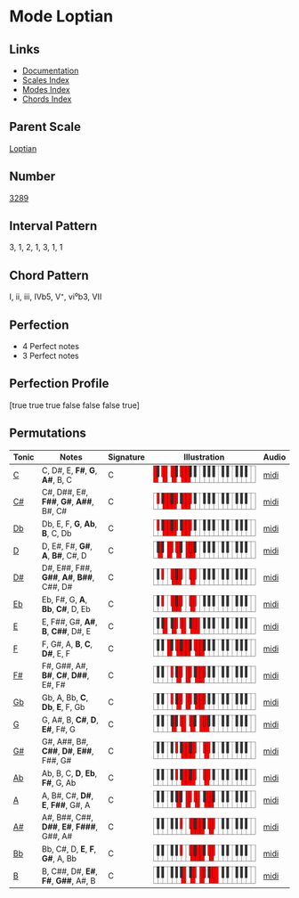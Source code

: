# Mode Loptian

## Links

- [Documentation](README.md)
- [Scales Index](Scales.md)
- [Modes Index](Modes.md)
- [Chords Index](Chords.md)

## Parent Scale

[Loptian](ScaleLoptian.md)

## Number

[3289](https://ianring.com/musictheory/scales/3289)

## Interval Pattern

3, 1, 2, 1, 3, 1, 1

## Chord Pattern

I, ii, iii, IVb5, V⁺, vi⁰b3, VII

## Perfection

- 4 Perfect notes
- 3 Perfect notes

## Perfection Profile

[true true true false false false true]

## Permutations

| Tonic | Notes | Signature | Illustration | Audio |
|-------|-------|-----------|--------------|-------|
| [C](ModeCNaturalLoptian.md) | C, D#, E, **F#**, **G**, **A#**, B, C | C | ![CNaturalLoptian](ModeCNaturalLoptian.png) | [midi](https://github.com/edipermadi/music/blob/main/docs/ModeCNaturalLoptian.mid?raw=true) |
| [C#](ModeCSharpLoptian.md) | C#, D##, E#, **F##**, **G#**, **A##**, B#, C# | C | ![CSharpLoptian](ModeCSharpLoptian.png) | [midi](https://github.com/edipermadi/music/blob/main/docs/ModeCSharpLoptian.mid?raw=true) |
| [Db](ModeDFlatLoptian.md) | Db, E, F, **G**, **Ab**, **B**, C, Db | C | ![DFlatLoptian](ModeDFlatLoptian.png) | [midi](https://github.com/edipermadi/music/blob/main/docs/ModeDFlatLoptian.mid?raw=true) |
| [D](ModeDNaturalLoptian.md) | D, E#, F#, **G#**, **A**, **B#**, C#, D | C | ![DNaturalLoptian](ModeDNaturalLoptian.png) | [midi](https://github.com/edipermadi/music/blob/main/docs/ModeDNaturalLoptian.mid?raw=true) |
| [D#](ModeDSharpLoptian.md) | D#, E##, F##, **G##**, **A#**, **B##**, C##, D# | C | ![DSharpLoptian](ModeDSharpLoptian.png) | [midi](https://github.com/edipermadi/music/blob/main/docs/ModeDSharpLoptian.mid?raw=true) |
| [Eb](ModeEFlatLoptian.md) | Eb, F#, G, **A**, **Bb**, **C#**, D, Eb | C | ![EFlatLoptian](ModeEFlatLoptian.png) | [midi](https://github.com/edipermadi/music/blob/main/docs/ModeEFlatLoptian.mid?raw=true) |
| [E](ModeENaturalLoptian.md) | E, F##, G#, **A#**, **B**, **C##**, D#, E | C | ![ENaturalLoptian](ModeENaturalLoptian.png) | [midi](https://github.com/edipermadi/music/blob/main/docs/ModeENaturalLoptian.mid?raw=true) |
| [F](ModeFNaturalLoptian.md) | F, G#, A, **B**, **C**, **D#**, E, F | C | ![FNaturalLoptian](ModeFNaturalLoptian.png) | [midi](https://github.com/edipermadi/music/blob/main/docs/ModeFNaturalLoptian.mid?raw=true) |
| [F#](ModeFSharpLoptian.md) | F#, G##, A#, **B#**, **C#**, **D##**, E#, F# | C | ![FSharpLoptian](ModeFSharpLoptian.png) | [midi](https://github.com/edipermadi/music/blob/main/docs/ModeFSharpLoptian.mid?raw=true) |
| [Gb](ModeGFlatLoptian.md) | Gb, A, Bb, **C**, **Db**, **E**, F, Gb | C | ![GFlatLoptian](ModeGFlatLoptian.png) | [midi](https://github.com/edipermadi/music/blob/main/docs/ModeGFlatLoptian.mid?raw=true) |
| [G](ModeGNaturalLoptian.md) | G, A#, B, **C#**, **D**, **E#**, F#, G | C | ![GNaturalLoptian](ModeGNaturalLoptian.png) | [midi](https://github.com/edipermadi/music/blob/main/docs/ModeGNaturalLoptian.mid?raw=true) |
| [G#](ModeGSharpLoptian.md) | G#, A##, B#, **C##**, **D#**, **E##**, F##, G# | C | ![GSharpLoptian](ModeGSharpLoptian.png) | [midi](https://github.com/edipermadi/music/blob/main/docs/ModeGSharpLoptian.mid?raw=true) |
| [Ab](ModeAFlatLoptian.md) | Ab, B, C, **D**, **Eb**, **F#**, G, Ab | C | ![AFlatLoptian](ModeAFlatLoptian.png) | [midi](https://github.com/edipermadi/music/blob/main/docs/ModeAFlatLoptian.mid?raw=true) |
| [A](ModeANaturalLoptian.md) | A, B#, C#, **D#**, **E**, **F##**, G#, A | C | ![ANaturalLoptian](ModeANaturalLoptian.png) | [midi](https://github.com/edipermadi/music/blob/main/docs/ModeANaturalLoptian.mid?raw=true) |
| [A#](ModeASharpLoptian.md) | A#, B##, C##, **D##**, **E#**, **F###**, G##, A# | C | ![ASharpLoptian](ModeASharpLoptian.png) | [midi](https://github.com/edipermadi/music/blob/main/docs/ModeASharpLoptian.mid?raw=true) |
| [Bb](ModeBFlatLoptian.md) | Bb, C#, D, **E**, **F**, **G#**, A, Bb | C | ![BFlatLoptian](ModeBFlatLoptian.png) | [midi](https://github.com/edipermadi/music/blob/main/docs/ModeBFlatLoptian.mid?raw=true) |
| [B](ModeBNaturalLoptian.md) | B, C##, D#, **E#**, **F#**, **G##**, A#, B | C | ![BNaturalLoptian](ModeBNaturalLoptian.png) | [midi](https://github.com/edipermadi/music/blob/main/docs/ModeBNaturalLoptian.mid?raw=true) |
